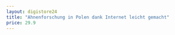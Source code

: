 ```yaml
---
layout: digistore24
title: "Ahnenforschung in Polen dank Internet leicht gemacht"
price: 29.9
---
```

